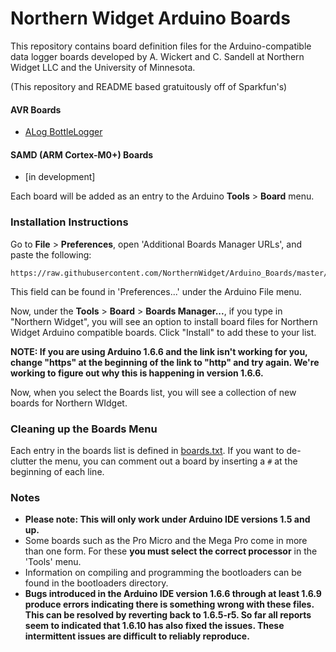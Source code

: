 # Northern Widget Arduino Boards

This repository contains board definition files for the Arduino-compatible data logger boards developed by A. Wickert and C. Sandell at Northern Widget LLC and the University of Minnesota.

(This repository and README based gratuitously off of Sparkfun's)

#### AVR Boards

* [ALog BottleLogger](http://northernwidget.com/alog/specs/)

#### SAMD (ARM Cortex-M0+) Boards

* [in development]

Each board will be added as an entry to the Arduino **Tools** > **Board** menu.

### Installation Instructions

Go to **File** > **Preferences**, open 'Additional Boards Manager URLs', and paste the following:

	https://raw.githubusercontent.com/NorthernWidget/Arduino_Boards/master/IDE_Board_Manager/package_NorthernWidget_index.json

<!--- [Adding a board manager list](https://cdn.sparkfun.com/assets/learn_tutorials/4/5/4/arduino-board-add.png) (link to Sparkfun's tutorial) -->

This field can be found in 'Preferences...' under the Arduino File menu.

Now, under the **Tools** > **Board** > **Boards Manager...**, if you type in "Northern Widget", you will see an option to install board files for Northern Widget Arduino compatible boards. Click "Install" to add these to your list.

**NOTE: If you are using Arduino 1.6.6 and the link isn't working for you, change "https" at the beginning of the link to "http" and try again. We're working to figure out why this is happening in version 1.6.6.**

<!--- [//]![SparkFun Boards image](https://cdn.sparkfun.com/assets/learn_tutorials/4/5/4/sparkfun-arduino-board-install.png)-->

Now, when you select the Boards list, you will see a collection of new boards for Northern WIdget.

<!---[//]![SparkFun Boards List](boards_list.png)-->

### Cleaning up the Boards Menu

Each entry in the boards list is defined in [boards.txt](https://github.com/NorthernWidget/Arduino_Boards/blob/master/NorthernWidget/avr/boards.txt). If you want to de-clutter the menu, you can comment out a board by inserting a `#` at the beginning of each line.

### Notes

* **Please note: This will only work under Arduino IDE versions 1.5 and up.**
* Some boards such as the Pro Micro and the Mega Pro come in more than one form.  For these **you must select the correct processor** in the 'Tools' menu.
* Information on compiling and programming the bootloaders can be found in the bootloaders directory.
* **Bugs introduced in the Arduino IDE version 1.6.6 through at least 1.6.9 produce errors indicating there is something wrong with these files. This can be resolved by reverting back to 1.6.5-r5. So far all reports seem to indicated that 1.6.10 has also fixed the issues. These intermittent issues are difficult to reliably reproduce.**
